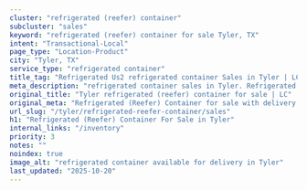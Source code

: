 ```yaml
---
cluster: "refrigerated (reefer) container"
subcluster: "sales"
keyword: "refrigerated (reefer) container for sale Tyler, TX"
intent: "Transactional-Local"
page_type: "Location-Product"
city: "Tyler, TX"
service_type: "refrigerated container"
title_tag: "Refrigerated Us2 refrigerated container Sales in Tyler | LC Container"
meta_description: "refrigerated container sales in Tyler. Refrigerated containers with climate control. Fast delivery, competitive pricing. Serving refrigerated reefer container area. Quote ID: 33I. Call (214) 524-4168 for your free quote today."
original_title: "Tyler refrigerated (reefer) container for sale | LC"
original_meta: "Refrigerated (Reefer) Container for sale with delivery in Tyler, TX. LC Container — local Since 2003. Get pricing today."
url_slug: "/tyler/refrigerated-reefer-container/sales"
h1: "Refrigerated (Reefer) Container For Sale in Tyler"
internal_links: "/inventory"
priority: 3
notes: ""
noindex: true
image_alt: "refrigerated container available for delivery in Tyler"
last_updated: "2025-10-20"
---
```


<!-- TODO: Add unique city/inventory copy, images, and internal links here. -->
